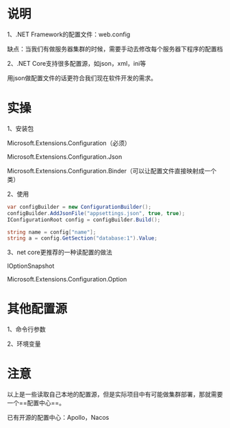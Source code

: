 # 说明

1、.NET Framework的配置文件：web.config

缺点：当我们有做服务器集群的时候，需要手动去修改每个服务器下程序的配置档

2、.NET Core支持很多配置源，如json，xml，ini等

用json做配置文件的话更符合我们现在软件开发的需求。

# 实操

1、安装包

Microsoft.Extensions.Configuration（必须）

Microsoft.Extensions.Configuration.Json

Microsoft.Extensions.Configuration.Binder（可以让配置文件直接映射成一个类）

2、使用

```C#
var configBuilder = new ConfigurationBuilder();
configBuilder.AddJsonFile("appsettings.json", true, true);
IConfigurationRoot config = configBuilder.Build();

string name = config["name"];
string a = config.GetSection("database:1").Value;
```

3、net core更推荐的一种读配置的做法

IOptionSnapshot

Microsoft.Extensions.Configuration.Option

# 其他配置源

1、命令行参数

2、环境变量

# 注意

以上是一些读取自己本地的配置源，但是实际项目中有可能做集群部署，那就需要一个==配置中心==。

已有开源的配置中心：Apollo，Nacos